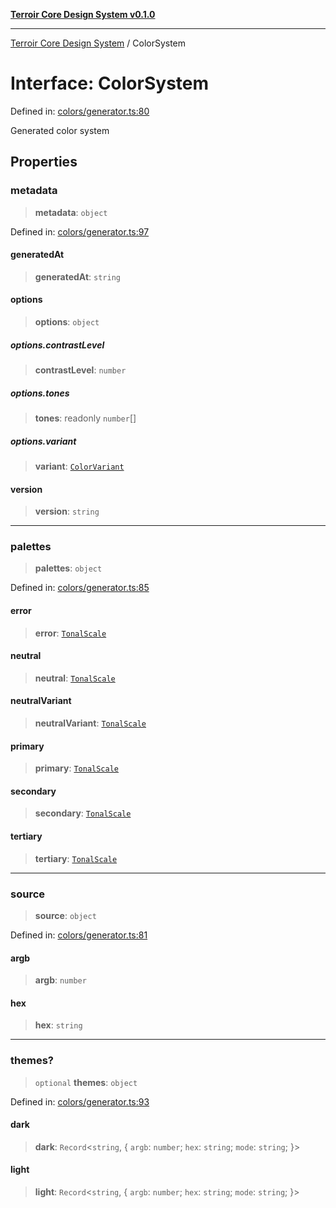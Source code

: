 [**Terroir Core Design System v0.1.0**](../README.md)

***

[Terroir Core Design System](../globals.md) / ColorSystem

# Interface: ColorSystem

Defined in: [colors/generator.ts:80](https://github.com/terroir-ds/core/blob/a3f3cd156fc544ddf3040641fcdb94420bfa9e60/lib/colors/generator.ts#L80)

Generated color system

## Properties

### metadata

> **metadata**: `object`

Defined in: [colors/generator.ts:97](https://github.com/terroir-ds/core/blob/a3f3cd156fc544ddf3040641fcdb94420bfa9e60/lib/colors/generator.ts#L97)

#### generatedAt

> **generatedAt**: `string`

#### options

> **options**: `object`

##### options.contrastLevel

> **contrastLevel**: `number`

##### options.tones

> **tones**: readonly `number`[]

##### options.variant

> **variant**: [`ColorVariant`](../type-aliases/ColorVariant.md)

#### version

> **version**: `string`

***

### palettes

> **palettes**: `object`

Defined in: [colors/generator.ts:85](https://github.com/terroir-ds/core/blob/a3f3cd156fc544ddf3040641fcdb94420bfa9e60/lib/colors/generator.ts#L85)

#### error

> **error**: [`TonalScale`](TonalScale.md)

#### neutral

> **neutral**: [`TonalScale`](TonalScale.md)

#### neutralVariant

> **neutralVariant**: [`TonalScale`](TonalScale.md)

#### primary

> **primary**: [`TonalScale`](TonalScale.md)

#### secondary

> **secondary**: [`TonalScale`](TonalScale.md)

#### tertiary

> **tertiary**: [`TonalScale`](TonalScale.md)

***

### source

> **source**: `object`

Defined in: [colors/generator.ts:81](https://github.com/terroir-ds/core/blob/a3f3cd156fc544ddf3040641fcdb94420bfa9e60/lib/colors/generator.ts#L81)

#### argb

> **argb**: `number`

#### hex

> **hex**: `string`

***

### themes?

> `optional` **themes**: `object`

Defined in: [colors/generator.ts:93](https://github.com/terroir-ds/core/blob/a3f3cd156fc544ddf3040641fcdb94420bfa9e60/lib/colors/generator.ts#L93)

#### dark

> **dark**: `Record`\<`string`, \{ `argb`: `number`; `hex`: `string`; `mode`: `string`; \}\>

#### light

> **light**: `Record`\<`string`, \{ `argb`: `number`; `hex`: `string`; `mode`: `string`; \}\>
